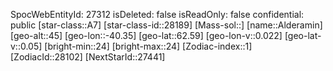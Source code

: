 ﻿---
location: [62.59,-40.35,45]
type: Station
tags:
- astro/Star

---
SpocWebEntityId: 27312
isDeleted: false
isReadOnly: false
confidential: public
[star-class::A7]
[star-class-id::28189]
[Mass-sol::]
[name::Alderamin]
[geo-alt::45]
[geo-lon::-40.35]
[geo-lat::62.59]
[geo-lon-v::0.022]
[geo-lat-v::0.05]
[bright-min::24]
[bright-max::24]
[Zodiac-index::1]
[ZodiacId::28102]
[NextStarId::27441]

